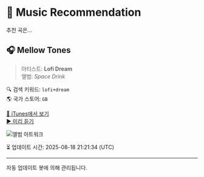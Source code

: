 
# 🎵 Music Recommendation

추천 곡은...

## 🎧 Mellow Tones  
> 아티스트: **Lofi Dream**  
> 앨범: _Space Drink_  

🔍 검색 키워드: `lofi+dream`  
🌎 국가 스토어: `GB`

[🔗 iTunes에서 보기](https://music.apple.com/gb/album/mellow-tones/1791294205?i=1791294210&uo=4)  
[▶️ 미리 듣기](https://audio-ssl.itunes.apple.com/itunes-assets/AudioPreview211/v4/b5/3e/e4/b53ee48c-ecd7-ef96-0ab8-47d371c6d673/mzaf_11594265494002812770.plus.aac.p.m4a)

![앨범 아트워크](https://is1-ssl.mzstatic.com/image/thumb/Music221/v4/2f/51/f5/2f51f572-2b7b-e99d-866e-67b7d96652aa/5063287448847.jpg/100x100bb.jpg)

⏳ 업데이트 시간: 2025-08-18 21:21:34 (UTC)

---
자동 업데이트 봇에 의해 관리됩니다.
